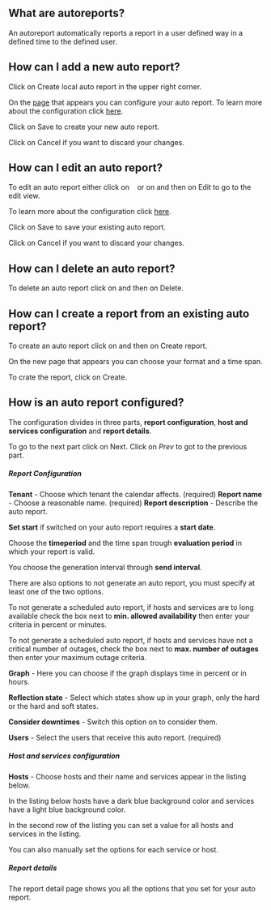 [//]: # (Links)
[site]: /autoreport_module/autoreports "View your auto reports"
[configure]: #configure "Configure your autoreports"
[adding]: /autoreport_module/autoreports/add (Add a new auto report)

[//]: # (Pictures)

[//]: # (Content)

## What are autoreports?

An autoreport automatically reports a report in a user defined way in a defined time to the defined user.

## How can I add a new auto report?

Click on
<a class="btn btn-xs btn-success"><i class="fa fa-plus"></i> Create local auto report</a>
in the upper right corner.

On the [page][adding] that appears you can configure your auto report.
To learn more about the configuration click [here][configure].

Click on <a class="btn btn-xs btn-primary">Save</a> to create your new auto report.

Click on <a class="btn btn-xs btn-default">Cancel</a> if you want to discard your changes.

## How can I edit an auto report?

To edit an auto report either click on
<a class="btn btn-default btn-xs">&nbsp;<i class="fa fa-cog"></i>&nbsp;</a>
or on
<a class="btn btn-default btn-xs"><span class="caret"></span></a>
and then on
<a class="btn btn-default btn-xs"><i class="fa fa-cog"></i> Edit</a>
to go to the edit view.

To learn more about the configuration click [here][configure].

Click on <a class="btn btn-xs btn-primary">Save</a> to save your existing auto report.

Click on <a class="btn btn-xs btn-default">Cancel</a> if you want to discard your changes.

## How can I delete an auto report?

To delete an auto report click on
<a class="btn btn-default btn-xs"><span class="caret"></span></a>
and then on
<a class="btn btn-default btn-xs txt-color-red"><i class="fa fa-trash-o"></i> Delete</a>.

## How can I create a report from an existing auto report?

To create an auto report click on
<a class="btn btn-default btn-xs"><span class="caret"></span></a>
and then on
<a class="btn btn-default btn-xs"><i class="fa fa-file-text-o"></i> Create report</a>.

On the new page that appears you can choose your format and a time span.

To crate the report, click on
<a class="btn btn-xs btn-primary">Create</a>.

## How is an auto report configured? <span id="configure"></span>

The configuration divides in three parts, **report configuration**, **host and services configuration** and **report details**.

To go to the next part click on
<a class="btn btn-xs btn-success">Next<i class="fa fa-arrow-right"></i></a>.
Click on
<a class="btn btn-xs btn-success"><i class="fa fa-arrow-left">Prev</i></a>
to got to the previous part.

##### Report Configuration

**Tenant** - Choose which tenant the calendar affects. (required)
**Report name** - Choose a reasonable name. (required)
**Report description** - Describe the auto report.

**Set start** if switched on your auto report requires a **start date**.

Choose the **timeperiod** and the time span trough **evaluation period** in which your report is valid.

You choose the generation interval through **send interval**.

There are also options to not generate an auto report,
you must specify at least one of the two options.

To not generate a scheduled auto report,
if hosts and services are to long available
check the box next to **min. allowed availability**
then enter your criteria in percent or minutes.

To not generate a scheduled auto report,
if hosts and services have not a critical number of outages,
check the box next to **max. number of outages**
then enter your maximum outage criteria.

**Graph** - Here you can choose if the graph displays time in percent or in hours.

**Reflection state** - Select which states show up in your graph,
only the hard or the hard and soft states.

**Consider downtimes** - Switch this option on to consider them.

**Users** - Select the users that receive this auto report. (required)

##### Host and services configuration

**Hosts** - Choose hosts and their name and services appear in the listing below.

In the listing below hosts have a dark blue background color
and services have a light blue background color.

In the second row of the listing you can set a value for all hosts and services in the listing.

You can also manually set the options for each service or host.

##### Report details

The report detail page shows you all the options that you set for your auto report.
